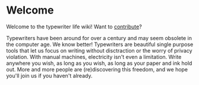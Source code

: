 <!-- TITLE: Wiki Home -->
<!-- SUBTITLE: A community maintained typewriter wiki -->

# Welcome
Welcome to the typewriter life wiki!  Want to [contribute](contribute)?

Typewriters have been around for over a century and may seem obsolete in the computer age. We know better! Typewriters are beautiful single purpose tools that let us focus on writing without disctraction or the worry of privacy violation. With manual machines, electricity isn't even a limitation. Write anywhere you wish, as long as you wish, as long as your paper and ink hold out. More and more people are (re)discovering this freedom, and we hope you'll join us if you haven't already.
